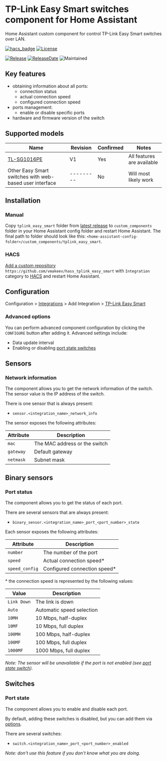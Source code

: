 # TP-Link Easy Smart switches component for Home Assistant

Home Assistant custom component for control TP-Link Easy Smart switches over LAN.

[![hacs_badge](https://img.shields.io/badge/HACS-Custom-41BDF5.svg)](https://github.com/hacs/integration)
[![License](https://img.shields.io/github/license/vmakeev/hass_tplink_easy_smart)](https://github.com/vmakeev/hass_tplink_easy_smart/blob/master/LICENSE.md)

[![Release](https://img.shields.io/github/v/release/vmakeev/hass_tplink_easy_smart)](https://github.com/vmakeev/hass_tplink_easy_smart/releases/latest)
[![ReleaseDate](https://img.shields.io/github/release-date/vmakeev/hass_tplink_easy_smart)](https://github.com/vmakeev/hass_tplink_easy_smart/releases/latest)
![Maintained](https://img.shields.io/maintenance/yes/2022)

## Key features

- obtaining information about all ports:
  - connection status
  - actual connection speed
  - configured connection speed
- ports management:
  - enable or disable specific ports
- hardware and firmware version of the switch

## Supported models

|                                         Name                                          |  Revision | Confirmed |           Notes                         |
|---------------------------------------------------------------------------------------|-----------|-----------|-----------------------------------------|
| [TL-SG1016PE](https://www.tp-link.com/en/business-networking/poe-switch/tl-sg1016pe/) |     V1    |    Yes    | All features are available              |
| Other Easy Smart switches with web-based user interface                               | --------- |    No     | Will most likely work                   

## Installation

### Manual

Copy `tplink_easy_smart` folder from [latest release](https://github.com/vmakeev/hass_tplink_easy_smart/releases/latest) to `custom_components` folder in your Home Assistant config folder and restart Home Assistant. The final path to folder should look like this: `<home-assistant-config-folder>/custom_components/tplink_easy_smart`.

### HACS

[Add a custom repository](https://hacs.xyz/docs/faq/custom_repositories/) `https://github.com/vmakeev/hass_tplink_easy_smart` with `Integration` category to [HACS](https://hacs.xyz/) and restart Home Assistant.

## Configuration

Configuration > [Integrations](https://my.home-assistant.io/redirect/integrations/) > Add Integration > [TP-Link Easy Smart](https://my.home-assistant.io/redirect/config_flow_start/?domain=tplink_easy_smart)

### Advanced options

You can perform advanced component configuration by clicking the `CONFIGURE` button after adding it. Advanced settings include:
* Data update interval
* Enabling or disabling [port state switches](#port-state)

## Sensors

### Network information

The component allows you to get the network information of the switch. 
The sensor value is the IP address of the switch.

There is one sensor that is always present:
* `sensor.<integration_name>_network_info`

The sensor exposes the following attributes:

|     Attribute     |          Description          |
|-------------------|-------------------------------|
| `mac`             | The MAC address or the switch |
| `gateway`         | Default gateway               |
| `netmask`         | Subnet mask                   |


## Binary sensors

### Port status

The component allows you to get the status of each port.

There are several sensors that are always present:
* `binary_sensor.<integration_name>_port_<port_number>_state`

Each sensor exposes the following attributes:

|     Attribute        |          Description         |
|----------------------|------------------------------|
| `number`             | The number of the port       |
| `speed`              | Actual connection speed*     |
| `speed_config`       | Configured connection speed* |

\* the connection speed is represented by the following values:

|    Value    |        Description        |
|-------------|---------------------------|
| `Link Down` | The link is down          |
| `Auto`      | Automatic speed selection |
| `10MH`      | 10 Mbps, half-duplex      |
| `10MF`      | 10 Mbps, full duplex      |
| `100MH`     | 100 Mbps, half-duplex     |
| `100MF`     | 100 Mbps, full duplex     |
| `1000MF`    | 1000 Mbps, full duplex    |

_Note: The sensor will be unavailable if the port is not enabled (see [port state switch](#port-state))._

## Switches

### Port state

The component allows you to enable and disable each port.

By default, adding these switches is disabled, but you can add them via [options](#advanced-options).

There are several switches:
* `switch.<integration_name>_port_<port_number>_enabled`

_Note: don't use this feature if you don't know what you are doing._
